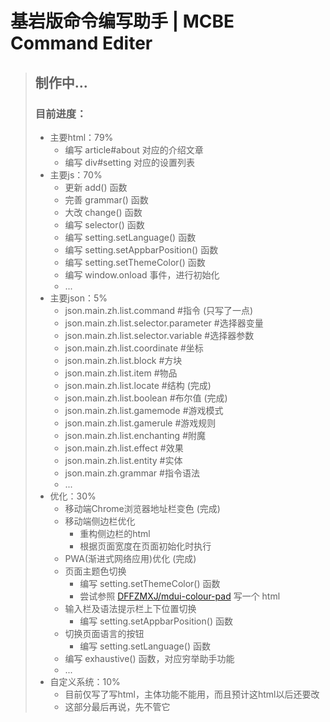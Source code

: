 # 基岩版命令编写助手 | MCBE Command Editer

> ## 制作中...
> ### 目前进度：
> - 主要html：79%
>     - 编写 article#about 对应的介绍文章
>     - 编写 div#setting 对应的设置列表
> - 主要js：70%
>     - 更新 add() 函数
>     - 完善 grammar() 函数
>     - 大改 change() 函数
>     - 编写 selector() 函数
>     - 编写 setting.setLanguage() 函数
>     - 编写 setting.setAppbarPosition() 函数
>     - 编写 setting.setThemeColor() 函数
>     - 编写 window.onload 事件，进行初始化
>     - ...
> - 主要json：5%
>     - json.main.zh.list.command #指令 (只写了一点)
>     - json.main.zh.list.selector.parameter #选择器变量
>     - json.main.zh.list.selector.variable #选择器参数
>     - json.main.zh.list.coordinate #坐标
>     - json.main.zh.list.block #方块
>     - json.main.zh.list.item #物品
>     - json.main.zh.list.locate #结构 (完成)
>     - json.main.zh.list.boolean #布尔值 (完成)
>     - json.main.zh.list.gamemode #游戏模式
>     - json.main.zh.list.gamerule #游戏规则
>     - json.main.zh.list.enchanting #附魔
>     - json.main.zh.list.effect #效果
>     - json.main.zh.list.entity #实体
>     - json.main.zh.grammar #指令语法
>     - ...
> - 优化：30%
>     - 移动端Chrome浏览器地址栏变色 (完成)
>     - 移动端侧边栏优化
>         - 重构侧边栏的html
>         - 根据页面宽度在页面初始化时执行
>     - PWA(渐进式网络应用)优化 (完成)
>     - 页面主题色切换
>         - 编写 setting.setThemeColor() 函数
>         - 尝试参照 [DFFZMXJ/mdui-colour-pad](https://github.com/DFFZMXJ/mdui-colour-pad) 写一个 html
>     - 输入栏及语法提示栏上下位置切换
>         - 编写 setting.setAppbarPosition() 函数
>     - 切换页面语言的按钮
>         - 编写 setting.setLanguage() 函数
>     - 编写 exhaustive() 函数，对应穷举助手功能
>     - ...
> - 自定义系统：10%
>     - 目前仅写了写html，主体功能不能用，而且预计这html以后还要改
>     - 这部分最后再说，先不管它
